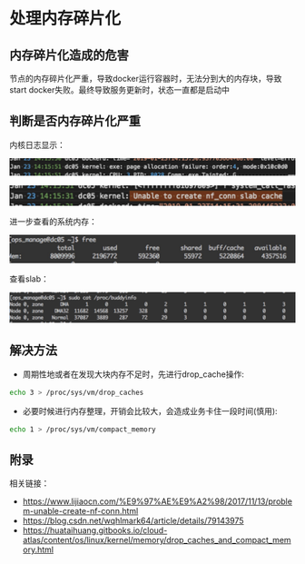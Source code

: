 # 处理内存碎片化

## 内存碎片化造成的危害
节点的内存碎片化严重，导致docker运行容器时，无法分到大的内存块，导致start docker失败。最终导致服务更新时，状态一直都是启动中

## 判断是否内存碎片化严重

内核日志显示：

![](images/handle-memory-fragmentation-1.png)

![](images/handle-memory-fragmentation-2.png)

进一步查看的系统内存：

![](images/handle-memory-fragmentation-3.png)

查看slab：

![](images/handle-memory-fragmentation-4.png)

## 解决方法
- 周期性地或者在发现大块内存不足时，先进行drop_cache操作:
``` bash
echo 3 > /proc/sys/vm/drop_caches
```
- 必要时候进行内存整理，开销会比较大，会造成业务卡住一段时间(慎用):
``` bash
echo 1 > /proc/sys/vm/compact_memory
```

## 附录

相关链接：

- https://www.lijiaocn.com/%E9%97%AE%E9%A2%98/2017/11/13/problem-unable-create-nf-conn.html
- https://blog.csdn.net/wqhlmark64/article/details/79143975
- https://huataihuang.gitbooks.io/cloud-atlas/content/os/linux/kernel/memory/drop_caches_and_compact_memory.html